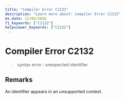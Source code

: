 ```yaml
---
title: "Compiler Error C2132"
description: "Learn more about: Compiler Error C2132"
ms.date: 11/04/2016
f1_keywords: ["C2132"]
helpviewer_keywords: ["C2132"]
---
```

# Compiler Error C2132

> syntax error : unexpected identifier

## Remarks

An identifier appears in an unsupported context.
